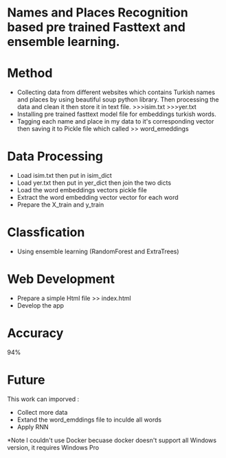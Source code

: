 # Names and Places Recognition based pre trained Fasttext and ensemble learning.

# Method
- Collecting data from different websites which contains Turkish names and places by using beautiful soup python library.
 Then processing the data and clean it then store it in text file. >>>isim.txt >>>yer.txt
- Installing pre trained fasttext model file for embeddings turkish words. 
- Tagging each name and place in my data to it's corresponding vector then saving it to Pickle file which called >> word_emeddings 

# Data Processing
- Load isim.txt then put in isim_dict
- Load yer.txt then put in yer_dict then join the two dicts
- Load the word embeddings vectors pickle file
- Extract the word embedding vector vector for each word
- Prepare the X_train and y_train 

# Classfication 

- Using ensemble learning (RandomForest and ExtraTrees) 


# Web Development
- Prepare a simple Html file >> index.html
- Develop the app

# Accuracy 
  94% 
  
# Future
This work can imporved :
- Collect more data
- Extand the word_emddings file to inculde all words 
- Apply RNN



*Note I couldn't use Docker becuase docker doesn't support all Windows version, it requires Windows Pro

